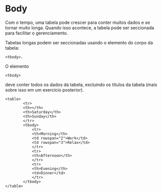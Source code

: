 # Body
Com o tempo, uma tabela pode crescer para conter muitos dados e se tornar muito longa. Quando isso acontece, a tabela pode ser seccionada para facilitar o gerenciamento.

Tabelas longas podem ser seccionadas usando o elemento do corpo da tabela: 

    <tbody>.

O elemento 

    <tbody>

deve conter todos os dados da tabela, excluindo os títulos da tabela (mais sobre isso em um exercício posterior).

    <table>
            <tr>
            <th></th>
            <th>Saturday</th>
            <th>Sunday</th>
            </tr>
            <tbody>
                <tr>
                <th>Morning</th>
                <td rowspan="2">Work</td>
                <td rowspan="3">Relax</td>
                </tr>
                <tr>
                <th>Afternoon</th>
                </tr>
                <tr>
                <th>Evening</th>
                <td>Dinner</td>
                </tr>
            </tbody>
    </table>
